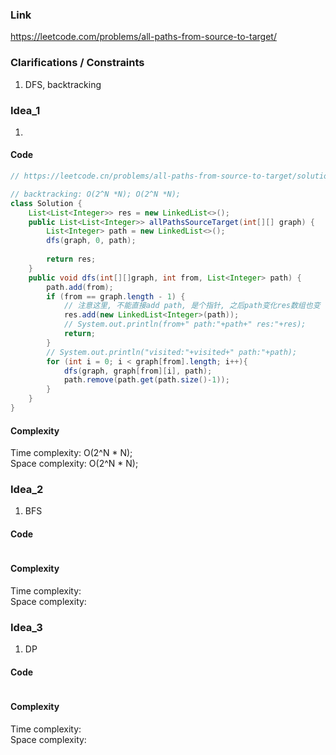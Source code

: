
### Link

https://leetcode.com/problems/all-paths-from-source-to-target/

### Clarifications / Constraints

1. DFS, backtracking

### Idea_1

1. 


#### Code

```java
// https://leetcode.cn/problems/all-paths-from-source-to-target/solution/tong-ge-lai-shua-ti-la-yi-ti-liang-jie-d-6764/

// backtracking: O(2^N *N); O(2^N *N);
class Solution {
    List<List<Integer>> res = new LinkedList<>();
    public List<List<Integer>> allPathsSourceTarget(int[][] graph) {
        List<Integer> path = new LinkedList<>();
        dfs(graph, 0, path);
        
        return res;
    }
    public void dfs(int[][]graph, int from, List<Integer> path) {
        path.add(from);
        if (from == graph.length - 1) {
            // 注意这里, 不能直接add path, 是个指针, 之后path变化res数组也变 
            res.add(new LinkedList<Integer>(path));
            // System.out.println(from+" path:"+path+" res:"+res);
            return;            
        }
        // System.out.println("visited:"+visited+" path:"+path);
        for (int i = 0; i < graph[from].length; i++){
            dfs(graph, graph[from][i], path);
            path.remove(path.get(path.size()-1));
        }
    }
}
```

#### Complexity

Time complexity: O(2^N * N);   
Space complexity: O(2^N * N);


### Idea_2

1. BFS


#### Code

```java

```

#### Complexity

Time complexity:  
Space complexity: 


### Idea_3

1. DP


#### Code

```java

```

#### Complexity

Time complexity:  
Space complexity: 
